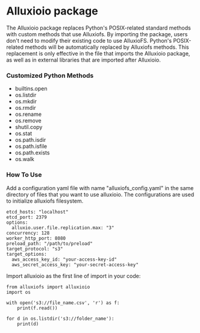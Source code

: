 # Alluxioio package

The Alluxioio package replaces Python's POSIX-related standard methods with custom methods that use Alluxiofs. By importing the package, users don't need to modify their existing code to use AlluxioFS. Python's POSIX-related methods will be automatically replaced by Alluxiofs methods. This replacement is only effective in the file that imports the Alluxioio package, as well as in external libraries that are imported after Alluxioio.

### Customized Python Methods

- builtins.open
- os.listdir
- os.mkdir
- os.rmdir
- os.rename
- os.remove
- shutil.copy
- os.stat
- os.path.isdir
- os.path.isfile
- os.path.exists
- os.walk

### How To Use
Add a configuration yaml file with name "alluxiofs_config.yaml" in the same directory of files that you want to use alluxioio.
The configurations are used to initialize alluxiofs filesystem.
```
etcd_hosts: "localhost"
etcd_port: 2379
options:
  alluxio.user.file.replication.max: "3"
concurrency: 128
worker_http_port: 8080
preload_path: "/path/to/preload"
target_protocol: "s3"
target_options:
  aws_access_key_id: "your-access-key-id"
  aws_secret_access_key: "your-secret-access-key"

```

Import alluxioio as the first line of import in your code: 
```
from alluxiofs import alluxioio
import os

with open('s3://file_name.csv', 'r') as f:
    print(f.read())
    
for d in os.listdir('s3://folder_name'):
    print(d)
```
